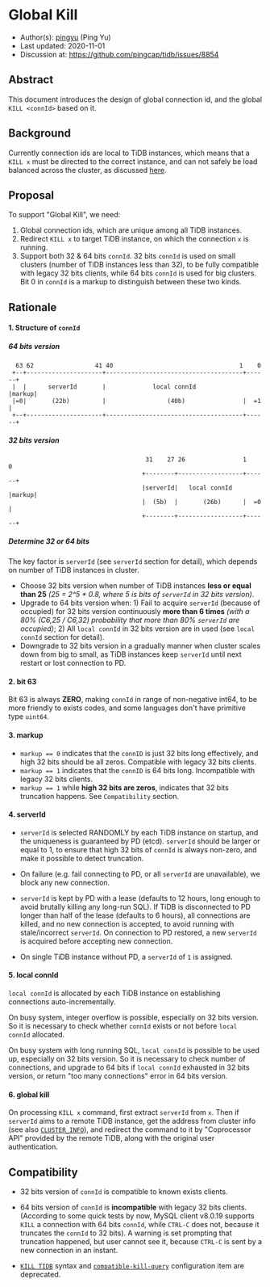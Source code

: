 # Global Kill

- Author(s):     [pingyu](https://github.com/pingyu) (Ping Yu)
- Last updated:  2020-11-01
- Discussion at: https://github.com/pingcap/tidb/issues/8854

## Abstract

This document introduces the design of global connection id, and the global `KILL <connId>` based on it.

## Background

Currently connection ids are local to TiDB instances, which means that a `KILL x` must be directed to the correct instance, and can not safely be load balanced across the cluster, as discussed [here](https://github.com/pingcap/tidb/issues/8854).

## Proposal

To support "Global Kill", we need:
1. Global connection ids, which are unique among all TiDB instances.
2. Redirect `KILL x` to target TiDB instance, on which the connection `x` is running.
3. Support both 32 & 64 bits `connId`. 32 bits `connId` is used on small clusters (number of TiDB instances less than 32), to be fully compatible with legacy 32 bits clients, while 64 bits `connId` is used for big clusters. Bit 0 in `connId` is a markup to distinguish between these two kinds.

## Rationale

#### 1. Structure of `connId`
##### 64 bits version
```
  63 62                 41 40                                   1    0    
 +--+---------------------+--------------------------------------+------+
 |  |      serverId       |             local connId             |markup|
 |=0|       (22b)         |                 (40b)                |  =1  |
 +--+---------------------+--------------------------------------+------+
```

##### 32 bits version
```
                                      31    27 26                1    0
                                     +--------+------------------+------+
                                     |serverId|   local connId   |markup|
                                     |  (5b)  |       (26b)      |  =0  |
                                     +--------+------------------+------+
```

##### Determine 32 or 64 bits
The key factor is `serverId` (see `serverId` section for detail), which depends on number of TiDB instances in cluster.
- Choose 32 bits version when number of TiDB instances __less or equal than 25__ _(25 = 2^5 * 0.8, where 5 is bits of `serverId` in 32 bits version)_.
- Upgrade to 64 bits version when: 1) Fail to acquire `serverId` (because of occupied) for 32 bits version continuously __more than 6 times__ _(with a 80% (C6,25 / C6,32) probability that more than 80% `serverId` are occupied)_; 2) All `local connId` in 32 bits version are in used (see `local connId` section for detail).
- Downgrade to 32 bits version in a gradually manner when cluster scales down from big to small, as TiDB instances keep `serverId` until next restart or lost connection to PD.

#### 2. bit 63
Bit 63 is always __ZERO__, making `connId` in range of non-negative int64, to be more friendly to exists codes, and some languages don't have primitive type `uint64`.

#### 3. markup
-  `markup == 0` indicates that the `connID` is just 32 bits long effectively, and high 32 bits should be all zeros. Compatible with legacy 32 bits clients.
-  `markup == 1` indicates that the `connID` is 64 bits long. Incompatible with legacy 32 bits clients.
-  `markup == 1` while __high 32 bits are zeros__, indicates that 32 bits truncation happens. See `Compatibility` section.

#### 4. serverId
- `serverId` is selected RANDOMLY by each TiDB instance on startup, and the uniqueness is guaranteed by PD (etcd). `serverId` should be larger or equal to 1, to ensure that high 32 bits of `connId` is always non-zero, and make it possible to detect truncation.

- On failure (e.g. fail connecting to PD, or all `serverId` are unavailable), we block any new connection.

- `serverId` is kept by PD with a lease (defaults to 12 hours, long enough to avoid brutally killing any long-run SQL). If TiDB is disconnected to PD longer than half of the lease (defaults to 6 hours), all connections are killed, and no new connection is accepted, to avoid running with stale/incorrect `serverId`. On connection to PD restored, a new `serverId` is acquired before accepting new connection.

- On single TiDB instance without PD, a `serverId` of `1` is assigned.

#### 5. local connId
`local connId` is allocated by each TiDB instance on establishing connections auto-incrementally.

On busy system, integer overflow is possible, especially on 32 bits version. So it is necessary to check whether `connId` exists or not before `local connId` allocated.

On busy system with long running SQL, `local connId` is possible to be used up, especially on 32 bits version. So it is necessary to check number of connections, and upgrade to 64 bits if `local connId` exhausted in 32 bits version, or return "too many connections" error in 64 bits version.

#### 6. global kill
On processing `KILL x` command, first extract `serverId` from `x`. Then if `serverId` aims to a remote TiDB instance, get the address from cluster info (see also [`CLUSTER_INFO`](https://docs.pingcap.com/tidb/stable/information-schema-cluster-info#cluster_info)), and redirect the command to it by "Coprocessor API" provided by the remote TiDB, along with the original user authentication.

## Compatibility

- 32 bits version of `connId` is compatible to known exists clients.

- 64 bits version of `connId` is __incompatible__ with legacy 32 bits clients. (According to some quick tests by now, MySQL client v8.0.19 supports `KILL` a connection with 64 bits `connId`, while `CTRL-C` does not, because it truncates the `connId` to 32 bits). A warning is set prompting that truncation happened, but user cannot see it, because `CTRL-C` is sent by a new connection in an instant.

- [`KILL TIDB`](https://docs.pingcap.com/tidb/v4.0/sql-statement-kill) syntax and [`compatible-kill-query`](https://docs.pingcap.com/tidb/v4.0/tidb-configuration-file#compatible-kill-query) configuration item are deprecated.

